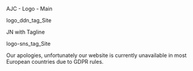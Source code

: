 AJC - Logo - Main

logo\_ddn\_tag\_Site

JN with Tagline

logo-sns\_tag\_Site

Our apologies, unfortunately our website is currently unavailable in most European countries due to GDPR rules.